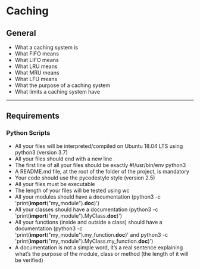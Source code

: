 # Caching
## General
+ What a caching system is
+ What FIFO means
+ What LIFO means
+ What LRU means
+ What MRU means
+ What LFU means
+ What the purpose of a caching system
+ What limits a caching system have
---
## Requirements
### Python Scripts
+ All your files will be interpreted/compiled on Ubuntu 18.04 LTS using python3 (version 3.7)
+ All your files should end with a new line
+ The first line of all your files should be exactly #!/usr/bin/env python3
+ A README.md file, at the root of the folder of the project, is mandatory
+ Your code should use the pycodestyle style (version 2.5)
+ All your files must be executable
+ The length of your files will be tested using wc
+ All your modules should have a documentation (python3 -c 'print(__import__("my_module").__doc__)')
+ All your classes should have a documentation (python3 -c 'print(__import__("my_module").MyClass.__doc__)')
+ All your functions (inside and outside a class) should have a documentation (python3 -c 'print(__import__("my_module").my_function.__doc__)' and python3 -c 'print(__import__("my_module").MyClass.my_function.__doc__)')
+ A documentation is not a simple word, it’s a real sentence explaining what’s the purpose of the module, class or method (the length of it will be verified)

